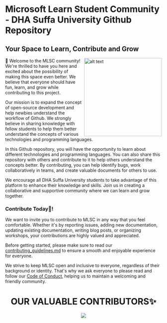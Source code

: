 # Microsoft Learn Student Community - DHA Suffa University Github Repository
## Your Space to Learn, Contribute and Grow
<div>
 <!-- <img src="https://user-images.githubusercontent.com/90326051/232242499-80d2e0e0-6999-4db1-85db-a05a55e6d472.png" alt="alt text" width="400" align="right"/> -->
  <img src="https://user-images.githubusercontent.com/90326051/232279051-4015a977-8061-4dc1-a9b3-dd88710dbf35.png" alt="alt text" width="250" align="right"/>
  <p>
👋 Welcome to the MLSC community! We're thrilled to have you here and excited about the possibility of making this space even better. We believe that everyone should have fun, learn, and grow while contributing to this project.

Our mission is to expand the concept of open-source development and help newbies understand the workflow of Github. We strongly believe in sharing knowledge with fellow students to help them better understand the concepts of various technologies and programming languages.

In this Github repository, you will have the opportunity to learn about different technologies and programming languages. You can also share this repository with others and contribute to it to help others understand the concepts better. By contributing, you can help identify bugs, work collaboratively in teams, and create valuable documents for others to use.

We encourage all DHA Suffa University students to take advantage of this platform to enhance their knowledge and skills. Join us in creating a collaborative and supportive community where we can learn and grow together.
</p>

</div>


### Contribute Today🤝!

We want to invite you to contribute to MLSC in any way that you feel comfortable. Whether it's by reporting issues, adding new documentation, updating existing documentation, writing blog posts, or organizing workshops, your contributions are highly valued and appreciated.

Before getting started, please make sure to read our [contributing_guidelines.md](https://github.com/KiranAminPanjwani/MLSC-DSU-Learning-Contributing-Resources/blob/main/Contributing_Guidlines.md) to ensure a smooth and enjoyable experience for everyone.

We strive to keep MLSC open and inclusive to everyone, regardless of their background or identity. That's why we ask everyone to please read and follow our [Code of Conduct](https://github.com/KiranAminPanjwani/MLSC-DSU-Learning-Contributing-Resources/blob/main/CODE_OF_CONDUCT.md), helping us to maintain a welcoming and friendly community.



#

<h1 align=center> OUR VALUABLE CONTRIBUTORS✨</h1>
<p align="center">
  <a href="https://github.com/KiranAminPanjwani/MLSC-DSU-Learning-Contributing-Resources/graphs/contributors">
  <img src="https://contributors-img.web.app/image?repo=KiranAminPanjwani/MLSC-DSU-Learning-Contributing-Resources" />
</a></p>

#
